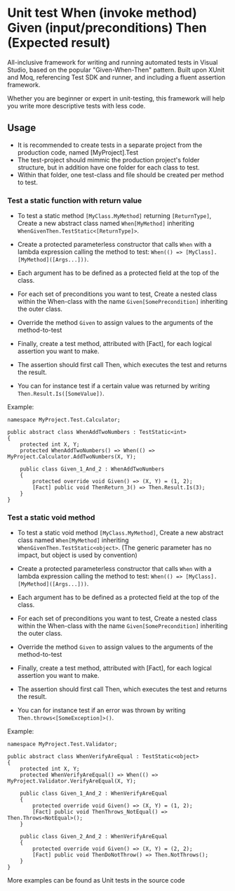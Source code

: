# Unit test When (invoke method) Given (input/preconditions) Then (Expected result)

All-inclusive framework for writing and running automated tests in Visual Studio, 
based on the popular "Given-When-Then" pattern. Built upon XUnit and Moq, referencing Test SDK and runner, and including a fluent assertion framework.

Whether you are beginner or expert in unit-testing, this framework will help you write more descriptive tests with less code.

## Usage

* It is recommended to create tests in a separate project from the production code, named [MyProject].Test
* The test-project should mimmic the production project's folder structure, but in addition have one folder for each class to test. 
* Within that folder, one test-class and file should be created per method to test.

### Test a static function with return value
* To test a static method `[MyClass.MyMethod]` returning `[ReturnType]`, Create a new abstract class named `When[MyMethod]` inheriting `WhenGivenThen.TestStatic<[ReturnType]>`.
* Create a protected parameterless constructor that calls `When` with a lambda expression calling the method to test: `When(() => [MyClass].[MyMethod]([Args...]))`.
* Each argument has to be defined as a protected field at the top of the class.

* For each set of preconditions you want to test, Create a nested class within the When-class with the name `Given[SomePrecondition]` inheriting the outer class.
* Override the method `Given` to assign values to the arguments of the method-to-test
 
* Finally, create a test method, attributed with [Fact], for each logical assertion you want to make.
* The assertion should first call Then, which executes the test and returns the result.
* You can for instance test if a certain value was returned by writing `Then.Result.Is([SomeValue])`.
 
Example:
```
namespace MyProject.Test.Calculator;

public abstract class WhenAddTwoNumbers : TestStatic<int>
{
    protected int X, Y;
    protected WhenAddTwoNumbers() => When(() => MyProject.Calculator.AddTwoNumbers(X, Y);

    public class Given_1_And_2 : WhenAddTwoNumbers
    {
        protected override void Given() => (X, Y) = (1, 2);
        [Fact] public void ThenReturn_3() => Then.Result.Is(3);
    }
}
```

### Test a static void method
* To test a static void method `[MyClass.MyMethod]`, Create a new abstract class named `When[MyMethod]` inheriting `WhenGivenThen.TestStatic<object>`. 
(The generic parameter has no impact, but object is used by convention)
* Create a protected parameterless constructor that calls `When` with a lambda expression calling the method to test: `When(() => [MyClass].[MyMethod]([Args...]))`.
* Each argument has to be defined as a protected field at the top of the class.

* For each set of preconditions you want to test, Create a nested class within the When-class with the name `Given[SomePrecondition]` inheriting the outer class.
* Override the method `Given` to assign values to the arguments of the method-to-test
 
* Finally, create a test method, attributed with [Fact], for each logical assertion you want to make.
* The assertion should first call Then, which executes the test and returns the result.
* You can for instance test if an error was thrown by writing `Then.throws<[SomeException]>()`.
 
Example:
```
namespace MyProject.Test.Validator;

public abstract class WhenVerifyAreEqual : TestStatic<object>
{
    protected int X, Y;
    protected WhenVerifyAreEqual() => When(() => MyProject.Validator.VerifyAreEqual(X, Y);

    public class Given_1_And_2 : WhenVerifyAreEqual
    {
        protected override void Given() => (X, Y) = (1, 2);
        [Fact] public void ThenThrows_NotEqual() => Then.Throws<NotEqual>();
    }

    public class Given_2_And_2 : WhenVerifyAreEqual
    {
        protected override void Given() => (X, Y) = (2, 2);
        [Fact] public void ThenDoNotThrow() => Then.NotThrows();
    }
}
```

More examples can be found as Unit tests in the source code